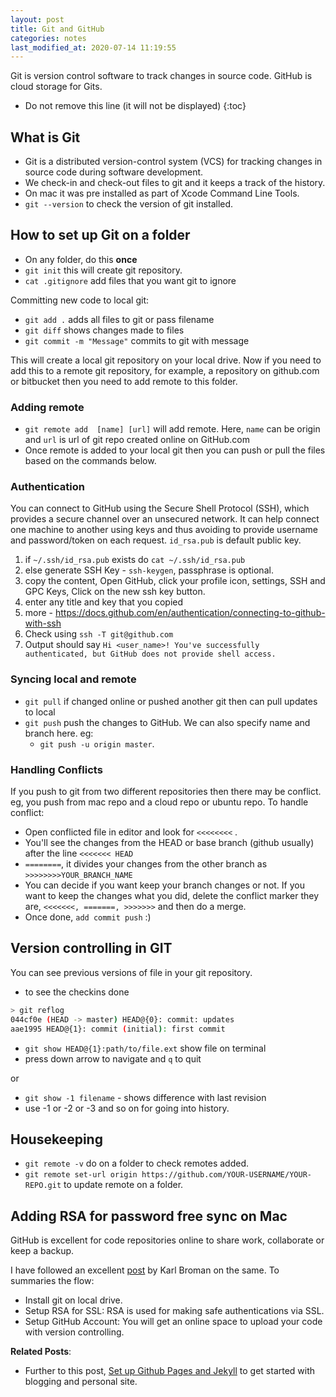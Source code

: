 ```yaml
---
layout: post
title: Git and GitHub
categories: notes
last_modified_at: 2020-07-14 11:19:55
---
```


Git is version control software to track changes in source code. GitHub is cloud storage for Gits.

- Do not remove this line (it will not be displayed)
{:toc}

## What is Git

- Git is a distributed version-control system (VCS) for tracking changes in source code during software development.
- We check-in and check-out files to git and it keeps a track of the history.
- On mac it was pre installed as part of Xcode Command Line Tools.
- `git --version` to check the version of git installed.

## How to set up Git on a folder

- On any folder, do this **once**
- `git init` this will create git repository.
- `cat .gitignore` add files that you want git to ignore

Committing new code to local git:

- `git add .` adds all files to git or pass filename
- `git diff` shows changes made to files
- `git commit -m "Message"` commits to git with message

This will create a local git repository on your local drive. Now if you need to add this to a remote git repository, for example, a repository on github.com or bitbucket then you need to add remote to this folder.

### Adding remote

- `git remote add  [name] [url]` will add remote. Here, `name` can be origin and `url` is url of git repo created online on GitHub.com
- Once remote is added to your local git then you can push or pull the files based on the commands below.

### Authentication

You can connect to GitHub using the Secure Shell Protocol (SSH), which provides a secure channel over an unsecured network. It can help connect one machine to another using keys and thus avoiding to provide username and password/token on each request. `id_rsa.pub` is default public key.

1. if `~/.ssh/id_rsa.pub` exists do `cat ~/.ssh/id_rsa.pub`
2. else generate SSH Key - `ssh-keygen`, passphrase is optional.
3. copy the content, Open GitHub, click your profile icon, settings, SSH and GPC Keys, Click on the new ssh key button.
4. enter any title and key that you copied
5. more - <https://docs.github.com/en/authentication/connecting-to-github-with-ssh>
6. Check using `ssh -T git@github.com`
7. Output should say `Hi <user_name>! You've successfully authenticated, but GitHub does not provide shell access.`

### Syncing local and remote

- `git pull` if changed online or pushed another git then can pull updates to local
- `git push` push the changes to GitHub. We can also specify name and branch here. eg:
  - `git push -u origin master`.

### Handling Conflicts

If you push to git from two different repositories then there may be conflict. eg, you push from mac repo and a cloud repo or ubuntu repo. To handle conflict:

- Open conflicted file in editor and look for `<<<<<<<<` .
- You'll see the changes from the HEAD or base branch (github usually) after the line `<<<<<<< HEAD`
- `========`, it divides your changes from the other branch as `>>>>>>>>YOUR_BRANCH_NAME`
- You can decide if you want keep your branch changes or not. If you want to keep the changes what you did, delete the conflict marker they are, `<<<<<<<, =======, >>>>>>>` and then do a merge.
- Once done, `add commit push` :)

## Version controlling in GIT

You can see previous versions of file in your git repository.

- to see the checkins done

```sh
> git reflog
044cf0e (HEAD -> master) HEAD@{0}: commit: updates
aae1995 HEAD@{1}: commit (initial): first commit
```

- `git show HEAD@{1}:path/to/file.ext` show file on terminal
- press down arrow to navigate and `q` to quit

or

- `git show -1 filename` - shows difference with last revision
- use -1 or -2 or -3 and so on for going into history.

## Housekeeping

- `git remote -v` do on a folder to check remotes added.
- `git remote set-url origin https://github.com/YOUR-USERNAME/YOUR-REPO.git` to update remote on a folder.


## Adding RSA for password free sync on Mac

GitHub is excellent for code repositories online to share work, collaborate or keep a backup.

I have followed an excellent [post](https://kbroman.org/github_tutorial/) by Karl Broman on the same. To summaries the flow:

- Install git on local drive.
- Setup RSA for SSL: RSA is used for making safe authentications via SSL.
- Setup GitHub Account: You will get an online space to upload your code with version controlling.

**Related Posts**:

- Further to this post, [Set up Github Pages and Jekyll](github-pages-jekyll) to get started with blogging and personal site.
